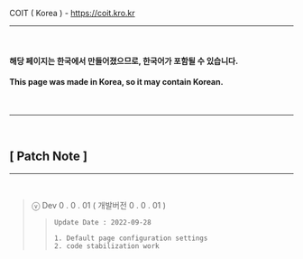 COIT ( Korea ) - https://coit.kro.kr
* * *
&nbsp;
#### 해당 페이지는 한국에서 만들어졌으므로, 한국어가 포함될 수 있습니다.
#### This page was made in Korea, so it may contain Korean.
&nbsp;

* * *
&nbsp;

## [ Patch Note ]
* * *
&nbsp;

> ⓥ Dev 0 . 0 . 01 ( 개발버전 0 . 0 . 01 )
> > ```
> > Update Date : 2022-09-28
> >
> > 1. Default page configuration settings
> > 2. code stabilization work
> > ```